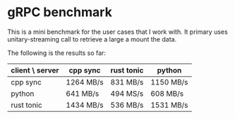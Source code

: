 # gRPC benchmark

This is a mini benchmark for the user cases that I work with. It primary uses unitary-streaming call
to retrieve a large a mount the data.

The following is the results so far:

| client \ server | cpp sync  | rust tonic | python     |
| --------------- | --------- | ---------- | ---------- |
| cpp sync        | 1264 MB/s |  831 MB/s  | 1150 MB/s  |
| python          |  641 MB/s |  494 MS/s  |  608 MB/s  |
| rust tonic      | 1434 MB/s |  536 MB/s  | 1531 MB/s  |
